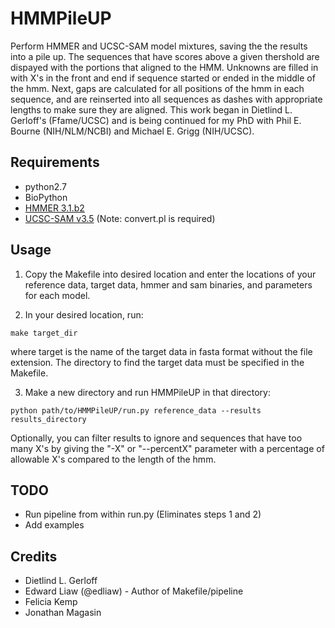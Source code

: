 # HMMPileUP

Perform HMMER and UCSC-SAM model mixtures, saving the the results into a pile up. The sequences that have scores above a given thershold are dispayed with the portions that aligned to the HMM. Unknowns are filled in with X's in the front and end if sequence started or ended in the middle of the hmm. Next, gaps are calculated for all positions of the hmm in each sequence, and are reinserted into all sequences as dashes with appropriate lengths to make sure they are aligned. This work began in Dietlind L. Gerloff's (Ffame/UCSC) and is being continued for my PhD with Phil E. Bourne (NIH/NLM/NCBI) and Michael E. Grigg (NIH/UCSC).

## Requirements
* python2.7
* BioPython
* [HMMER 3.1.b2](http://hmmer.janelia.org/)
* [UCSC-SAM v3.5](https://compbio.soe.ucsc.edu/sam.html) (Note: convert.pl is required)

## Usage
1) Copy the Makefile into desired location and enter the locations of your reference data, target data, hmmer and sam binaries, and parameters for each model.

2) In your desired location, run:

`make target_dir`

where target is the name of the target data in fasta format without the file extension. The directory to find the target data must be specified in the Makefile.

3) Make a new directory and run HMMPileUP in that directory:

`python path/to/HMMPileUP/run.py reference_data --results results_directory`

Optionally, you can filter results to ignore and sequences that have too many X's by giving the "-X" or "--percentX" parameter with a percentage of  allowable X's compared to the length of the hmm.

## TODO
* Run pipeline from within run.py (Eliminates steps 1 and 2)
* Add examples

## Credits
* Dietlind L. Gerloff
* Edward Liaw (@edliaw) - Author of Makefile/pipeline
* Felicia Kemp
* Jonathan Magasin
